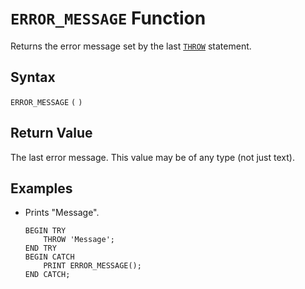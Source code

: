 # `ERROR_MESSAGE` Function

Returns the error message set by the last [`THROW`](throw_statement.html) statement.

## Syntax

`ERROR_MESSAGE` `(` `)`

## Return Value

The last error message. This value may be of any type (not just text).

## Examples

- Prints "Message".

    ```
    BEGIN TRY    
        THROW 'Message';
    END TRY    
    BEGIN CATCH    
        PRINT ERROR_MESSAGE();  
    END CATCH;
    ```
